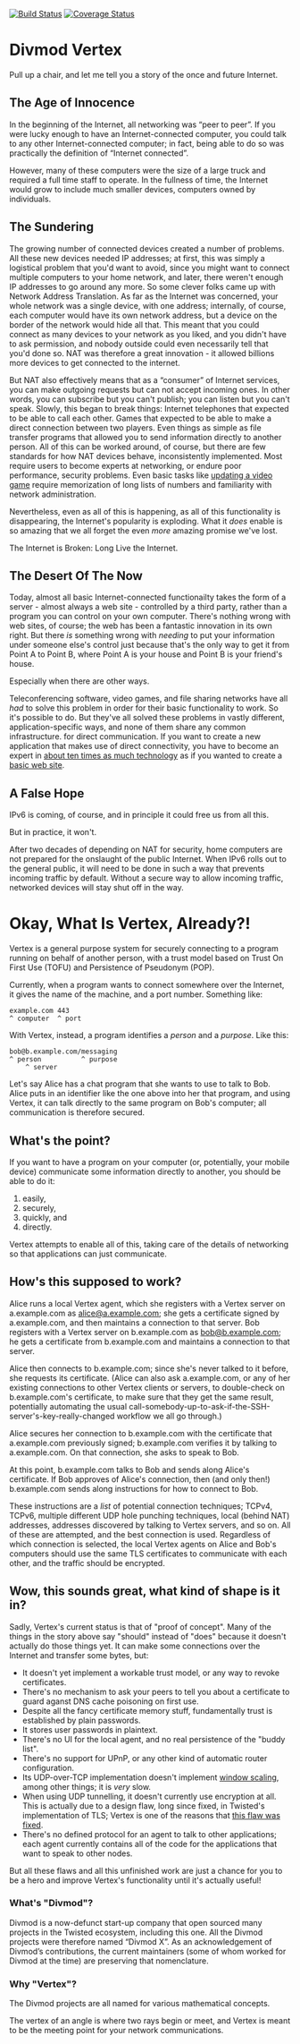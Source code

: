 [![Build Status](https://travis-ci.org/twisted/vertex.png?branch=master)](https://travis-ci.org/twisted/vertex)
[![Coverage Status](https://coveralls.io/repos/twisted/vertex/badge.png?branch=master)](https://coveralls.io/r/twisted/vertex)

# Divmod Vertex #

Pull up a chair, and let me tell you a story of the once and future Internet.

## The Age of Innocence ##

In the beginning of the Internet, all networking was “peer to peer”.
If you were lucky enough to have an Internet-connected computer, you could talk to any other Internet-connected computer; in fact, being able to do so  was practically the definition of “Internet connected”.

However, many of these computers were the size of a large truck and required a full time staff to operate.
In the fullness of time, the Internet would grow to include much smaller devices, computers owned by individuals.

## The Sundering ##

The growing number of connected devices created a number of problems.
All these new devices needed IP addresses; at first, this was simply a logistical problem that you'd want to avoid, since you might want to connect multiple computers to your home network, and later, there weren't enough IP addresses to go around any more.
So some clever folks came up with Network Address Translation.
As far as the Internet was concerned, your whole network was a single device, with one address; internally, of course, each computer would have its own network address, but a device on the border of the network would hide all that.
This meant that you could connect as many devices to your network as you liked, and you didn't have to ask permission, and nobody outside could even necessarily tell that you'd done so.
NAT was therefore a great innovation - it allowed billions more devices to get connected to the internet.

But NAT also effectively means that as a “consumer” of Internet services, you can make outgoing requests but can not accept incoming ones.
In other words, you can subscribe but you can't publish; you can listen but you can't speak.
Slowly, this began to break things:
Internet telephones that expected to be able to call each other.
Games that expected to be able to make a direct connection between two players.
Even things as simple as file transfer programs that allowed you to send information directly to another person.
All of this can be worked around, of course, but there are few standards for how NAT devices behave, inconsistently implemented.
Most require users to become experts at networking, or endure poor performance, security problems.
Even basic tasks like [updating a video game](https://us.battle.net/support/en/article/firewall-proxy-router-and-port-configuration) require memorization of long lists of numbers and familiarity with network administration.

Nevertheless, even as all of this is happening, as all of this functionality is disappearing, the Internet's popularity is exploding.
What it *does* enable is so amazing that we all forget the even *more* amazing promise we've lost.

The Internet is Broken: Long Live the Internet.

## The Desert Of The Now ##

Today, almost all basic Internet-connected functionailty takes the form of a server - almost always a web site - controlled by a third party, rather than a program you can control on your own computer.
There's nothing wrong with web sites, of course; the web has been a fantastic innovation in its own right.
But there *is* something wrong with *needing* to put your information under someone else's control just because that's the only way to get it from Point A to Point B, where Point A is your house and Point B is your friend's house.

Especially when there are other ways.

Teleconferencing software, video games, and file sharing networks have all *had* to solve this problem in order for their basic functionality to work.
So it's possible to do.
But they've all solved these problems in vastly different, application-specific ways, and none of them share any common infrastructure. for direct communication.
If you want to create a new application that makes use of direct connectivity, you have to become an expert in [about ten times as much technology](https://tools.ietf.org/html/rfc5389) as if you wanted to create a [basic web site](https://www.djangoproject.com/).

## A False Hope ##

IPv6 is coming, of course, and in principle it could free us from all this.

But in practice, it won't.

After two decades of depending on NAT for security, home computers are not prepared for the onslaught of the public Internet.
When IPv6 rolls out to the general public, it will need to be done in such a way that prevents incoming traffic by default.
Without a secure way to allow incoming traffic, networked devices will stay shut off in the way.

# Okay, What Is Vertex, Already?! #

Vertex is a general purpose system for securely connecting to a program running on behalf of another person, with a trust model based on Trust On First Use (TOFU) and Persistence of Pseudonym (POP).

Currently, when a program wants to connect somewhere over the Internet, it gives the name of the machine, and a port number.
Something like:

    example.com 443
    ^ computer  ^ port

With Vertex, instead, a program identifies a *person* and a *purpose*.
Like this:

    bob@b.example.com/messaging
    ^ person          ^ purpose
        ^ server

Let's say Alice has a chat program that she wants to use to talk to Bob.
Alice puts in an identifier like the one above into her that program, and using Vertex, it can talk directly to the same program on Bob's computer; all communication is therefore secured.

## What's the point? ##

If you want to have a program on your computer (or, potentially, your mobile device) communicate some information directly to another, you should be able to do it:

1. easily,
2. securely,
3. quickly, and
4. directly.

Vertex attempts to enable all of this, taking care of the details of networking so that applications can just communicate.

## How's this supposed to work? ##

Alice runs a local Vertex agent, which she registers with a Vertex server on a.example.com as alice@a.example.com; she gets a certificate signed by a.example.com, and then maintains a connection to that server.
Bob registers with a Vertex server on b.example.com as bob@b.example.com; he gets a certificate from b.example.com and maintains a connection to that server.

Alice then connects to b.example.com; since she's never talked to it before, she requests its certificate.
(Alice can also ask a.example.com, or any of her existing connections to other Vertex clients or servers, to double-check on b.example.com's certificate, to make sure that they get the same result, potentially automating the usual call-somebody-up-to-ask-if-the-SSH-server's-key-really-changed workflow we all go through.)

Alice secures her connection to b.example.com with the certificate that a.example.com previously signed; b.example.com verifies it by talking to a.example.com.
On that connection, she asks to speak to Bob.

At this point, b.example.com talks to Bob and sends along Alice's certificate.
If Bob approves of Alice's connection, then (and only then!) b.example.com sends along instructions for how to connect to Bob.

These instructions are a *list* of potential connection techniques; TCPv4, TCPv6, multiple different UDP hole punching techniques, local (behind NAT) addresses, addresses discovered by talking to Vertex servers, and so on.
All of these are attempted, and the best connection is used.
Regardless of which connection is selected, the local Vertex agents on Alice and Bob's computers should use the same TLS certificates to communicate with each other, and the traffic should be encrypted.

## Wow, this sounds great, what kind of shape is it in? ##

Sadly, Vertex's current status is that of "proof of concept".
Many of the things in the story above say "should" instead of "does" because it doesn't actually do those things yet.
It can make some connections over the Internet and transfer some bytes, but:

- It doesn't yet implement a workable trust model, or any way to revoke certificates.
- There's no mechanism to ask your peers to tell you about a certificate to guard aganst DNS cache poisoning on first use.
- Despite all the fancy certificate memory stuff, fundamentally trust is established by plain passwords.
- It stores user passwords in plaintext.
- There's no UI for the local agent, and no real persistence of the "buddy list".
- There's no support for UPnP, or any other kind of automatic router configuration.
- Its UDP-over-TCP implementation doesn't implement [window scaling](https://en.wikipedia.org/wiki/TCP_window_scale_option), among other things; it is *very* slow.
- When using UDP tunnelling, it doesn't currently use encryption at all.  This is actually due to a design flaw, long since fixed, in Twisted's implementation of TLS; Vertex is one of the reasons that [this flaw was fixed](https://twistedmatrix.com/trac/ticket/593).
- There's no defined protocol for an agent to talk to other applications; each agent currently contains all of the code for the applications that want to speak to other nodes.

But all these flaws and all this unfinished work are just a chance for you to be a hero and improve Vertex's functionality until it's actually useful!

### What's "Divmod"? ###

Divmod is a now-defunct start-up company that open sourced many projects in the Twisted ecosystem, including this one.
All the Divmod projects were therefore named “Divmod X”.
As an acknowledgement of Divmod’s contributions, the current maintainers (some of whom worked for Divmod at the time) are preserving that nomenclature.

### Why "Vertex"? ###

The Divmod projects are all named for various mathematical concepts.

The vertex of an angle is where two rays begin or meet, and Vertex is meant to be the meeting point for your network communications.

